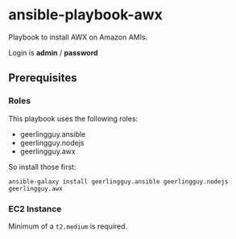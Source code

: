 # ansible-playbook-awx

Playbook to install AWX on Amazon AMIs.

Login is **admin** / **password**

## Prerequisites

### Roles
This playbook uses the following roles:

* geerlingguy.ansible
* geerlingguy.nodejs
* geerlingguy.awx

So install those first:

`ansible-galaxy install geerlingguy.ansible geerlingguy.nodejs geerlingguy.awx`


### EC2 Instance
Minimum of a `t2.medium` is required.
